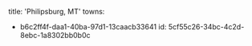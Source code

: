 title: 'Philipsburg, MT'
towns:
  - b6c2ff4f-daa1-40ba-97d1-13caacb33641
id: 5cf55c26-34bc-4c2d-8ebc-1a8302bb0b0c
